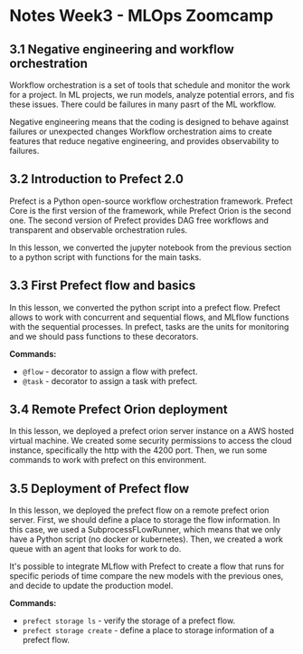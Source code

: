 # Notes Week3 - MLOps Zoomcamp

## 3.1 Negative engineering and workflow orchestration

Workflow orchestration is a set of tools that schedule and monitor the work for a project. In ML projects, we run models, analyze potential errors, and fis these issues. There could be failures in many pasrt of the ML workflow.

Negative engineering means that the coding is designed to behave against failures or unexpected changes Workflow orchestration aims to create features that reduce negative engineering, and provides observability to failures.

## 3.2 Introduction to Prefect 2.0

Prefect is a Python open-source workflow orchestration framework. Prefect Core is the first version of the framework, while Prefect Orion is the second one. The second version of Prefect provides DAG free workflows and transparent and observable orchestration rules.

In this lesson, we converted the jupyter notebook from the previous section to a python script with functions for the main tasks.

## 3.3 First Prefect flow and basics

In this lesson, we converted the python script into a prefect flow. Prefect allows to work with concurrent and sequential flows, and MLflow functions with the sequential processes. In prefect, tasks are the units for monitoring and we should pass functions to these decorators.

**Commands:**

* `@flow` - decorator to assign a flow with prefect.
* `@task` - decorator to assign a task with prefect.

## 3.4 Remote Prefect Orion deployment

In this lesson, we deployed a prefect orion server instance on a AWS hosted virtual machine. We created some security permissions to access the cloud instance, specifically the http with the 4200 port. Then, we run some commands to work with prefect on this environment.

## 3.5 Deployment of Prefect flow

In this lesson, we deployed the prefect flow on a remote prefect orion server. First, we should define a place to storage the flow information. In this case, we used a SubprocessFLowRunner, which means that we only have a Python script (no docker or kubernetes). Then, we created a work queue with an agent that looks for work to do.

It's possible to integrate MLflow with Prefect to create a flow that runs for specific periods of time compare the new models with the previous ones, and decide to update the production model.

**Commands:**

* `prefect storage ls` - verify the storage of a prefect flow.
* `prefect storage create` - define a place to storage information of a prefect flow.
